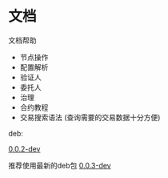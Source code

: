 # 文档

文档帮助

- 节点操作
- 配置解析
- 验证人
- 委托人
- 治理
- 合约教程
- 交易搜索语法 (查询需要的交易数据十分方便)

deb: 

[0.0.2-dev](https://github.com/HermitMatrixNetwork/HermitMatrixNetwork/releases/download/v0.0.2/hermitmatrixnetwork_0.0.2-dev_amd64.deb)

推荐使用最新的deb包
[0.0.3-dev](https://github.com/HermitMatrixNetwork/HermitMatrixNetwork/releases/download/v0.0.3/hermitmatrixnetwork_0.0.3-dev_amd64.deb)